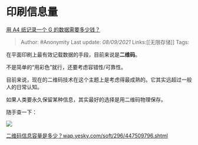 # 印刷信息量
[用 A4 纸记录一个 G 的数据需要多少钱？](https://www.zhihu.com/question/483838337/answer/2106843482)

> Author: #Anonymity 
> Last update: *08/09/2021* 
> Links:[[无限存储]]
> Tags:  

在平面印刷上最有效记载数据的手段，目前来说是**二维码**。

不是简单的“用彩色”就行，还要考虑容错性/可靠性。

目前来说，现在的二维码技术在这个主题上是考虑得最成熟的。它其实远超过一般人的日常认知。

如果人类要永久保留某种信息，其实最好的选择是用二维码物理保存。

  

随手查一下：

![](https://pic2.zhimg.com/50/v2-98ca652dad720ea017469f0b4b33bdc3_720w.jpg?source=1940ef5c)

  

[二维码信息容量是多少？​wap.yesky.com/soft/296/447509796.shtml](https://link.zhihu.com/?target=http%3A//wap.yesky.com/soft/296/447509796.shtml)

  
